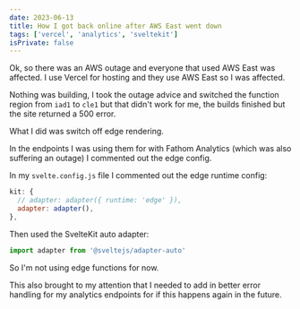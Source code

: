 ```yaml
---
date: 2023-06-13
title: How I got back online after AWS East went down
tags: ['vercel', 'analytics', 'sveltekit']
isPrivate: false
---
```


Ok, so there was an AWS outage and everyone that used AWS East was
affected. I use Vercel for hosting and they use AWS East so I was
affected.

Nothing was building, I took the outage advice and switched the
function region from `iad1` to `cle1` but that didn't work for me, the
builds finished but the site returned a 500 error.

What I did was switch off edge rendering.

In the endpoints I was using them for with Fathom Analytics (which was
also suffering an outage) I commented out the edge config.

In my `svelte.config.js` file I commented out the edge runtime config:

```js
kit: {
  // adapter: adapter({ runtime: 'edge' }),
  adapter: adapter(),
},
```

Then used the SvelteKit auto adapter:

```js
import adapter from '@sveltejs/adapter-auto'
```

So I'm not using edge functions for now.

This also brought to my attention that I needed to add in better error
handling for my analytics endpoints for if this happens again in the
future.
